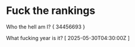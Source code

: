 # Fuck the rankings

Who the hell am I?
{ 34456693 }

What fucking year is it?
[ 2025-05-30T04:30:00Z ]
